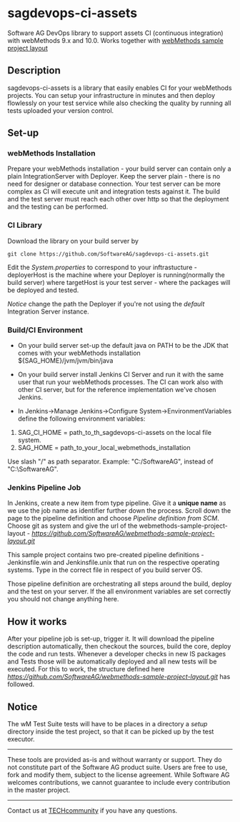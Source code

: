 # sagdevops-ci-assets
Software AG DevOps library to support assets CI (continuous integration) with webMethods 9.x and 10.0. Works together with [webMethods sample project layout](https://github.com/SoftwareAG/webmethods-sample-project-layout)


## Description
sagdevops-ci-assets is a library that easily enables CI for your webMethods projects. You can setup your infrastructure in minutes and then deploy flowlessly on your test service while also checking the quality
by running all tests uploaded your version control.


## Set-up

### webMethods Installation
Prepare your webMethods installation - your build server can contain only a plain IntegrationServer with Deployer. Keep the server plain - there is no need for designer or database connection.
Your test server can be more complex as CI will execute unit and integration tests against it. The build and the test server must reach each other over http so that the deployment and the testing can be performed.

### CI Library
Download the library on your build server by

```
git clone https://github.com/SoftwareAG/sagdevops-ci-assets.git
```

Edit the _System.properties_ to correspond to your inftrastucture - deployerHost is the machine where your Deployer is running(normally the build server) where targetHost is your test server - where the packages will be deployed and tested. 

*Notice* change the path the Deployer if you're not using the _default_ Integration Server instance.


### Build/CI Environment 
* On your build server set-up the default java on PATH to be the JDK that comes with your webMethods installation ${SAG_HOME}/jvm/jvm/bin/java

* On your build server install Jenkins CI Server and run it with the same user that run your webMethods processes. The CI can work also with other CI server, but for the reference implementation  we've chosen Jenkins.

* In Jenkins->Manage Jenkins->Configure System->EnvironmentVariables define the following environment variables:
1. SAG_CI_HOME = path_to_th_sagdevops-ci-assets on the local file system.
2. SAG_HOME = path_to_your_local_webmethods_installation

Use slash "/" as path separator. Example: "C:/SoftwareAG", instead of "C:\SoftwareAG".



### Jenkins Pipeline Job
In Jenkins, create a new item from type pipeline. Give it a **unique name** as we use the job name as identifier further down the process. Scroll down the page to the pipeline definition
and choose _Pipeline definition from SCM_. Choose git as system and give the url of the webmethods-sample-project-layout - _https://github.com/SoftwareAG/webmethods-sample-project-layout.git_

This sample project contains two pre-created pipeline definitions - Jenkinsfile.win and Jenkinsfile.unix that run on the respective operating systems. Type in the correct file in respect of you 
build server OS.

Those pipeline definition are orchestrating all steps around the build, deploy and the test on your server. If the all environment variables are set correctly you should not change anything here.


## How it works
After your pipeline job is set-up, trigger it. It will download the pipeline description automatically, then checkout the sources, build the core, deploy the code and run tests. 
Whenever a developer checks in new IS packages and Tests those will be automatically deployed and all new tests will be executed. For this to work, the structure defined here  _https://github.com/SoftwareAG/webmethods-sample-project-layout.git_ has followed.

## Notice
The wM Test Suite tests will have to be places in a directory a *setup* directory inside the test project, so that it can be picked up by the test executor.

______________________
These tools are provided as-is and without warranty or support. They do not constitute part of the Software AG product suite. Users are free to use, fork and modify them, subject to the license agreement. While Software AG welcomes contributions, we cannot guarantee to include every contribution in the master project.
_____________
Contact us at [TECHcommunity](mailto:technologycommunity@softwareag.com?subject=Github/SoftwareAG) if you have any questions.













